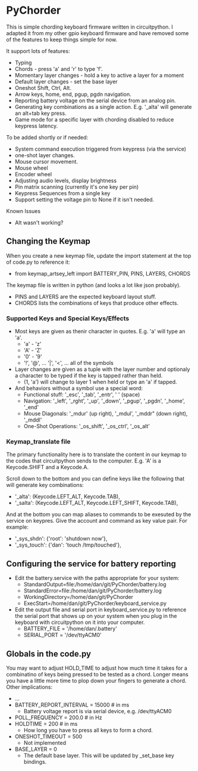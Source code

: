 # PyChorder
This is simple chording keyboard firmware written in circuitpython.  I adapted it from my other gpio keyboard firmware and have removed some of the features to keep things simple for now.

It support lots of features:
* Typing
* Chords - press 'a' and 'r' to type 'f'.
* Momentary layer changes - hold a key to active a layer for a moment
* Default layer changes - set the base layer
* Oneshot Shift, Ctrl, Alt.
* Arrow keys, home, end, pgup, pgdn navigation.
* Reporting battery voltage on the serial device from an analog pin.
* Generating key combinations as a single action.  E.g. '_alta' will generate an alt+tab key press.
* Game mode for a specific layer with chording disabled to reduce keypress latency.

To be added shortly or if needed:
* System command execution triggered from keypress (via the service)
* one-shot layer changes.
* Mouse cursor movement.
* Mouse wheel
* Encoder wheel
* Adjusting audio levels, display brightness
* Pin matrix scanning (currently it's one key per pin)
* Keypress Sequences from a single key
* Support setting the voltage pin to None if it isn't needed.

Known Issues
* Alt wasn't working?

## Changing the Keymap
When you create a new keymap file, update the import statement at the top of code.py to reference it:
* from keymap_artsey_left import BATTERY_PIN, PINS, LAYERS, CHORDS

The keymap file is written in python (and looks a lot like json probably).
* PINS and LAYERS are the expected keyboard layout stuff.
* CHORDS lists the combinations of keys that produce other effects.

### Supported Keys and Special Keys/Effects
* Most keys are given as thenir character in quotes.  E.g. 'a' will type an 'a'.
  * 'a' - 'z'
  * 'A' - 'Z'
  * '0' - '9'
  * '!', '@', ... '|', '<', ... all of the symbols
* Layer changes are given as a tuple with the layer number and optionaly a character to be typed if the key is tapped rather than held.
  * (1, 'a') will change to layer 1 when held or type an 'a' if tapped.
* And behaviors without a symbol use a special word:
  * Functional stuff: '_esc', '_tab', '_entr', ' ' (space)
  * Navigation: '_left', '_rght', '_up', '_down', '_pgup', '_pgdn', '_home', '_end'
  * Mouse Diagonals: '_mdur' (up right), '_mdul', '_mddr" (down right), '_mddl'
  * One-Shot Operations: '_os_shift', '_os_ctrl', '_os_alt'

### Keymap_translate file
The primary functionality here is to translate the content in our keymap to the codes that circuitpython sends to the computer.  E.g. 'A' is a Keycode.SHIFT and a Keycode.A.

Scroll down to the bottom and you can define keys like the following that will generate key combinations:
* '_alta': (Keycode.LEFT_ALT, Keycode.TAB),
* '_salta': (Keycode.LEFT_ALT, Keycode.LEFT_SHIFT, Keycode.TAB),

And at the bottom you can map aliases  to commands to be exesuted by the service on keypres.  Give the account and command as key value pair.  For example:
* '_sys_shdn': {'root': 'shutdown now'},
* '_sys_touch': {'dan': 'touch /tmp/touched'},

## Configuring the service for battery reporting
* Edit the battery.service with the paths appropriate for your system:
  * StandardOutput=file:/home/dan/git/PyChorder/battery.log
  * StandardError=file:/home/dan/git/PyChorder/battery.log
  * WorkingDirectory=/home/dan/git/PyChorder
  * ExecStart=/home/dan/git/PyChorder/keyboard_service.py
* Edit the output file and serial port in keyboard_service.py to reference the serial port that shows up on your system when you plug in the keyboard with circuitpython on it into your computer.
  * BATTERY_FILE = '/home/dan/.battery'
  * SERIAL_PORT = '/dev/ttyACM0'
  
## Globals in the code.py
You may want to adjust HOLD_TIME to adjust how much time it takes for a combinatino of keys being pressed to be tested as a chord.  Longer means you have a little more time to plop down your fingers to generate a chord.  Other implications:
* ...
* BATTERY_REPORT_INTERVAL = 15000  # in ms
  * Battery voltage report is via serial device, e.g. /dev/ttyACM0
* POLL_FREQUENCY = 200.0  # in Hz
* HOLDTIME = 200  # in ms
  * How long you have to press all keys to form a chord.
* ONESHOT_TIMEOUT = 500
  * Not implemented
* BASE_LAYER = 0
  * The default base layer.  This will be updated by _set_base key bindings.
